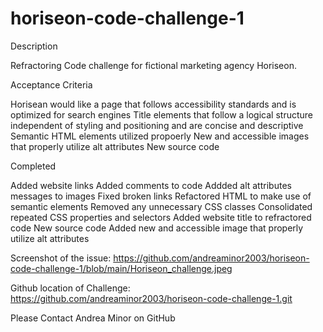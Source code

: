 # horiseon-code-challenge-1

Description

Refractoring Code challenge for fictional marketing agency Horiseon. 

Acceptance Criteria

Horisean would like a page that follows accessibility standards and is optimized for search engines
Title elements that follow a logical structure independent of styling and positioning
and are concise and descriptive
Semantic HTML elements utilized propoerly
New and accessible images that properly utilize alt attributes
New source code

 

Completed

Added website links
Added comments to code
Addded alt attributes messages to images
Fixed broken links
Refactored HTML to make use of semantic elements
Removed any unnecessary CSS classes
Consolidated repeated CSS properties and selectors 
Added website title to refractored code
New source code
Added new and accessible image that properly utilize alt attributes


Screenshot of the issue: https://github.com/andreaminor2003/horiseon-code-challenge-1/blob/main/Horiseon_challenge.jpeg

Github location of Challenge: https://github.com/andreaminor2003/horiseon-code-challenge-1.git


Please Contact
Andrea Minor on GitHub
